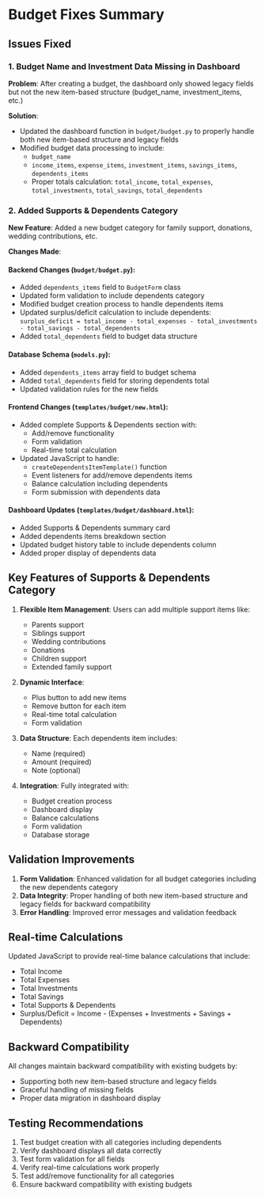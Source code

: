 # Budget Fixes Summary

## Issues Fixed

### 1. Budget Name and Investment Data Missing in Dashboard
**Problem**: After creating a budget, the dashboard only showed legacy fields but not the new item-based structure (budget_name, investment_items, etc.)

**Solution**: 
- Updated the dashboard function in `budget/budget.py` to properly handle both new item-based structure and legacy fields
- Modified budget data processing to include:
  - `budget_name`
  - `income_items`, `expense_items`, `investment_items`, `savings_items`, `dependents_items`
  - Proper totals calculation: `total_income`, `total_expenses`, `total_investments`, `total_savings`, `total_dependents`

### 2. Added Supports & Dependents Category
**New Feature**: Added a new budget category for family support, donations, wedding contributions, etc.

**Changes Made**:

#### Backend Changes (`budget/budget.py`):
- Added `dependents_items` field to `BudgetForm` class
- Updated form validation to include dependents category
- Modified budget creation process to handle dependents items
- Updated surplus/deficit calculation to include dependents: `surplus_deficit = total_income - total_expenses - total_investments - total_savings - total_dependents`
- Added `total_dependents` field to budget data structure

#### Database Schema (`models.py`):
- Added `dependents_items` array field to budget schema
- Added `total_dependents` field for storing dependents total
- Updated validation rules for the new fields

#### Frontend Changes (`templates/budget/new.html`):
- Added complete Supports & Dependents section with:
  - Add/remove functionality
  - Form validation
  - Real-time total calculation
- Updated JavaScript to handle:
  - `createDependentsItemTemplate()` function
  - Event listeners for add/remove dependents items
  - Balance calculation including dependents
  - Form submission with dependents data

#### Dashboard Updates (`templates/budget/dashboard.html`):
- Added Supports & Dependents summary card
- Added dependents items breakdown section
- Updated budget history table to include dependents column
- Added proper display of dependents data

## Key Features of Supports & Dependents Category

1. **Flexible Item Management**: Users can add multiple support items like:
   - Parents support
   - Siblings support
   - Wedding contributions
   - Donations
   - Children support
   - Extended family support

2. **Dynamic Interface**: 
   - Plus button to add new items
   - Remove button for each item
   - Real-time total calculation
   - Form validation

3. **Data Structure**: Each dependents item includes:
   - Name (required)
   - Amount (required)
   - Note (optional)

4. **Integration**: Fully integrated with:
   - Budget creation process
   - Dashboard display
   - Balance calculations
   - Form validation
   - Database storage

## Validation Improvements

1. **Form Validation**: Enhanced validation for all budget categories including the new dependents category
2. **Data Integrity**: Proper handling of both new item-based structure and legacy fields for backward compatibility
3. **Error Handling**: Improved error messages and validation feedback

## Real-time Calculations

Updated JavaScript to provide real-time balance calculations that include:
- Total Income
- Total Expenses  
- Total Investments
- Total Savings
- Total Supports & Dependents
- Surplus/Deficit = Income - (Expenses + Investments + Savings + Dependents)

## Backward Compatibility

All changes maintain backward compatibility with existing budgets by:
- Supporting both new item-based structure and legacy fields
- Graceful handling of missing fields
- Proper data migration in dashboard display

## Testing Recommendations

1. Test budget creation with all categories including dependents
2. Verify dashboard displays all data correctly
3. Test form validation for all fields
4. Verify real-time calculations work properly
5. Test add/remove functionality for all categories
6. Ensure backward compatibility with existing budgets